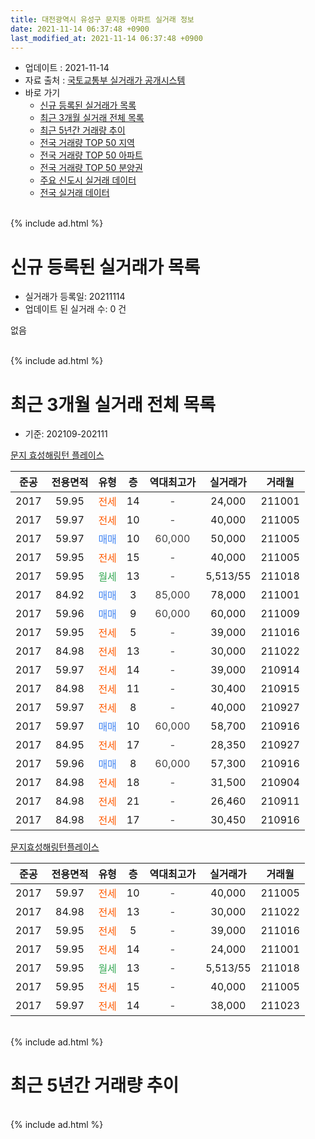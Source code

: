 ```yaml
---
title: 대전광역시 유성구 문지동 아파트 실거래 정보
date: 2021-11-14 06:37:48 +0900
last_modified_at: 2021-11-14 06:37:48 +0900
---
```


* 업데이트 : 2021-11-14
* 자료 출처 : [국토교통부 실거래가 공개시스템](http://rt.molit.go.kr)
* 바로 가기
    * [신규 등록된 실거래가 목록](#신규-등록된-실거래가-목록)
    * [최근 3개월 실거래 전체 목록](#최근-3개월-실거래-전체-목록)
    * [최근 5년간 거래량 추이](#최근-5년간-거래량-추이)
    * [전국 거래량 TOP 50 지역](https://inasie.github.io/apt-trade-info/최근-3개월-전국에서-가장-거래가-많이-발생한-지역)
    * [전국 거래량 TOP 50 아파트](https://inasie.github.io/apt-trade-info/최근-3개월-전국에서-가장-거래가-많이-발생한-아파트)
    * [전국 거래량 TOP 50 분양권](https://inasie.github.io/apt-trade-info/최근-3개월-전국에서-가장-거래가-많이-발생한-분양권)
    * [주요 신도시 실거래 데이터](https://inasie.github.io/apt-trade-info/주요-신도시)
    * [전국 실거래 데이터](https://inasie.github.io/apt-trade-info/전국)
<br>
{% include ad.html %}
<br>

# 신규 등록된 실거래가 목록
* 실거래가 등록일: 20211114
* 업데이트 된 실거래 수: 0 건

없음

<br>
{% include ad.html %}
<br>

# 최근 3개월 실거래 전체 목록
* 기준: 202109-202111


[문지 효성해링턴 플레이스](https://search.naver.com/search.naver?query=%EB%8C%80%EC%A0%84%EA%B4%91%EC%97%AD%EC%8B%9C+%EC%9C%A0%EC%84%B1%EA%B5%AC+%EB%AC%B8%EC%A7%80%EB%8F%99+%EB%AC%B8%EC%A7%80+%ED%9A%A8%EC%84%B1%ED%95%B4%EB%A7%81%ED%84%B4+%ED%94%8C%EB%A0%88%EC%9D%B4%EC%8A%A4)

|준공|전용면적|유형|층|역대최고가|실거래가|거래월|
|:---:|:---:|:---:|:---:|:---:|:---:|:---:|
|2017|59.95|<span style="color:#ff5a00">전세</span>|14|<span style="color:#444444">-</span>|24,000|211001|
|2017|59.97|<span style="color:#ff5a00">전세</span>|10|<span style="color:#444444">-</span>|40,000|211005|
|2017|59.97|<span style="color:#4285f3">매매</span>|10|<span style="color:#444444">60,000</span>|50,000|211005|
|2017|59.95|<span style="color:#ff5a00">전세</span>|15|<span style="color:#444444">-</span>|40,000|211005|
|2017|59.95|<span style="color:#34a853">월세</span>|13|<span style="color:#444444">-</span>|5,513/55|211018|
|2017|84.92|<span style="color:#4285f3">매매</span>|3|<span style="color:#444444">85,000</span>|78,000|211001|
|2017|59.96|<span style="color:#4285f3">매매</span>|9|<span style="color:#444444">60,000</span>|60,000|211009|
|2017|59.95|<span style="color:#ff5a00">전세</span>|5|<span style="color:#444444">-</span>|39,000|211016|
|2017|84.98|<span style="color:#ff5a00">전세</span>|13|<span style="color:#444444">-</span>|30,000|211022|
|2017|59.97|<span style="color:#ff5a00">전세</span>|14|<span style="color:#444444">-</span>|39,000|210914|
|2017|84.98|<span style="color:#ff5a00">전세</span>|11|<span style="color:#444444">-</span>|30,400|210915|
|2017|59.97|<span style="color:#ff5a00">전세</span>|8|<span style="color:#444444">-</span>|40,000|210927|
|2017|59.97|<span style="color:#4285f3">매매</span>|10|<span style="color:#444444">60,000</span>|58,700|210916|
|2017|84.95|<span style="color:#ff5a00">전세</span>|17|<span style="color:#444444">-</span>|28,350|210927|
|2017|59.96|<span style="color:#4285f3">매매</span>|8|<span style="color:#444444">60,000</span>|57,300|210916|
|2017|84.98|<span style="color:#ff5a00">전세</span>|18|<span style="color:#444444">-</span>|31,500|210904|
|2017|84.98|<span style="color:#ff5a00">전세</span>|21|<span style="color:#444444">-</span>|26,460|210911|
|2017|84.98|<span style="color:#ff5a00">전세</span>|17|<span style="color:#444444">-</span>|30,450|210916|

[문지효성해링턴플레이스](https://search.naver.com/search.naver?query=%EB%8C%80%EC%A0%84%EA%B4%91%EC%97%AD%EC%8B%9C+%EC%9C%A0%EC%84%B1%EA%B5%AC+%EB%AC%B8%EC%A7%80%EB%8F%99+%EB%AC%B8%EC%A7%80%ED%9A%A8%EC%84%B1%ED%95%B4%EB%A7%81%ED%84%B4%ED%94%8C%EB%A0%88%EC%9D%B4%EC%8A%A4)

|준공|전용면적|유형|층|역대최고가|실거래가|거래월|
|:---:|:---:|:---:|:---:|:---:|:---:|:---:|
|2017|59.97|<span style="color:#ff5a00">전세</span>|10|<span style="color:#444444">-</span>|40,000|211005|
|2017|84.98|<span style="color:#ff5a00">전세</span>|13|<span style="color:#444444">-</span>|30,000|211022|
|2017|59.95|<span style="color:#ff5a00">전세</span>|5|<span style="color:#444444">-</span>|39,000|211016|
|2017|59.95|<span style="color:#ff5a00">전세</span>|14|<span style="color:#444444">-</span>|24,000|211001|
|2017|59.95|<span style="color:#34a853">월세</span>|13|<span style="color:#444444">-</span>|5,513/55|211018|
|2017|59.95|<span style="color:#ff5a00">전세</span>|15|<span style="color:#444444">-</span>|40,000|211005|
|2017|59.97|<span style="color:#ff5a00">전세</span>|14|<span style="color:#444444">-</span>|38,000|211023|


<br>
{% include ad.html %}
<br>

# 최근 5년간 거래량 추이


<div style="width:100%;">
    <canvas id="deal_progress" height="200"></canvas>
</div>

<script>
new Chart(document.getElementById("deal_progress"), {
    type: 'line',
    data: {
        labels: ['201611','201612','201701','201702','201703','201704','201705','201706','201707','201708','201709','201710','201711','201712','201801','201802','201803','201804','201805','201806','201807','201808','201809','201810','201811','201812','201901','201902','201903','201904','201905','201906','201907','201908','201909','201910','201911','201912','202001','202002','202003','202004','202005','202006','202007','202008','202009','202010','202011','202012','202101','202102','202103','202104','202105','202106','202107','202108','202109','202110','202111'],
        datasets: [{
            label: '매매',
            pointRadius: 1,
            data: [0, 0, 0, 0, 0, 0, 0, 6, 4, 3, 7, 9, 3, 0, 5, 7, 9, 5, 2, 3, 4, 5, 3, 6, 2, 5, 0, 0, 1, 4, 6, 16, 19, 4, 5, 11, 13, 13, 14, 11, 7, 7, 37, 15, 10, 9, 3, 6, 15, 14, 12, 4, 4, 8, 2, 4, 4, 4, 2, 3, 0],
            borderColor: "rgba(255, 201, 14, 1)",
            backgroundColor: "rgba(255, 201, 14, 0.5)",
            fill: false,
            lineTension: 0
        },{
            label: '전월세',
            pointRadius: 1,
            data: [0, 0, 1, 5, 12, 23, 32, 45, 60, 51, 28, 14, 7, 7, 6, 3, 3, 1, 4, 3, 1, 4, 2, 7, 2, 6, 2, 4, 4, 15, 25, 29, 28, 23, 29, 17, 15, 15, 12, 6, 5, 6, 7, 5, 7, 10, 11, 11, 7, 5, 4, 4, 10, 22, 17, 18, 12, 18, 7, 13, 0],
            borderColor: "rgba(0, 141, 185, 1)",
            backgroundColor: "rgba(0, 141, 185, 0.5)",
            fill: false,
            lineTension: 0
        }
        ]
    },
    options: {
        responsive: true,
        title: {
            display: false
        },
        tooltips: {
            mode: 'index',
            intersect: false
        },
        hover: {
            mode: 'nearest',
            intersect: true
        },
        scales: {
            xAxes: [{
                display: true,
                scaleLabel: {
                    display: true,
                    labelString: '년/월'
                }
            }],
            yAxes: [{
                display: true,
                ticks: {
                    suggestedMin: 0,
                },
                scaleLabel: {
                    display: true,
                    labelString: '실거래 수'
                }
            }]
        }
    }
});

</script>


<br>
{% include ad.html %}
<br>

